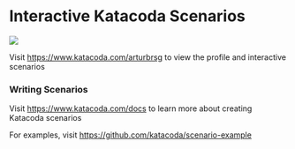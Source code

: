 # Interactive Katacoda Scenarios

[![](http://shields.katacoda.com/katacoda/arturbrsg/count.svg)](https://www.katacoda.com/arturbrsg "Get your profile on Katacoda.com")

Visit https://www.katacoda.com/arturbrsg to view the profile and interactive scenarios

### Writing Scenarios
Visit https://www.katacoda.com/docs to learn more about creating Katacoda scenarios

For examples, visit https://github.com/katacoda/scenario-example
